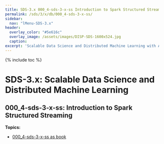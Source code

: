 ```yaml
---
title: SDS-3.x 000_4-sds-3-x-ss Introduction to Spark Structured Streaming
permalink: /sds/3/x/db/000_4-sds-3-x-ss/
sidebar:
  nav: "lMenu-SDS-3.x"
header:
  overlay_color: "#5e616c"
  overlay_image: /assets/images/DISP-SDS-1600x524.jpg
  caption: 
excerpt: 'Scalable Data Science and Distributed Machine Learning with Apache Spark 3.x and 2.x.<br />Introduction<br /><br />{::nomarkdown}<iframe style="display: inline-block;" src="https://ghbtns.com/github-btn.html?user=lamastex&repo=scalable-data-science&type=star&count=true&size=large" frameborder="0" scrolling="0" width="160px" height="30px"></iframe> <iframe style="display: inline-block;" src="https://ghbtns.com/github-btn.html?user=lamastex&repo=scalable-data-science&type=fork&count=true&size=large" frameborder="0" scrolling="0" width="158px" height="30px"></iframe>{:/nomarkdown}'
---
```


{% include toc %}

# SDS-3.x: Scalable Data Science and Distributed Machine Learning

## 000_4-sds-3-x-ss: Introduction to Spark Structured Streaming


**Topics:**  

- [000_4-sds-3-x-ss as book](https://lamastex.github.io/ScaDaMaLe/000_4-sds-3-x-ss/)

